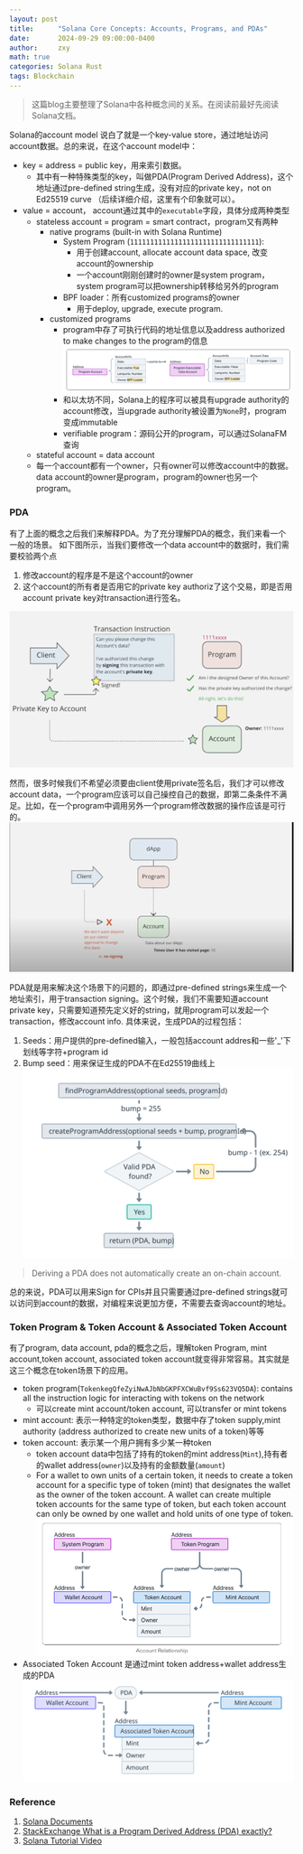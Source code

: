```yaml
---
layout: post
title:      "Solana Core Concepts: Accounts, Programs, and PDAs"
date:       2024-09-29 09:00:00-0400
author:     zxy
math: true
categories: Solana Rust
tags: Blockchain
---
```

> 这篇blog主要整理了Solana中各种概念间的关系。在阅读前最好先阅读Solana文档。

Solana的account model 说白了就是一个key-value store，通过地址访问account数据。总的来说，在这个account model中：
- key = address = public key，用来索引数据。
    - 其中有一种特殊类型的key，叫做PDA(Program Derived Address)，这个地址通过pre-defined string生成，没有对应的private key，not on Ed25519 curve （后续详细介绍，这里有个印象就可以）。
- value = account， account通过其中的`executable`字段，具体分成两种类型
    - stateless account = program = smart contract，program又有两种
        - native programs (built-in with Solana Runtime)
            - System Program (`11111111111111111111111111111111`):
                - 用于创建account, allocate account data space, 改变account的ownership
                - 一个account刚刚创建时的owner是system program，system program可以把ownership转移给另外的program 
            - BPF loader：所有customized programs的owner
                - 用于deploy, upgrade, execute program.
        - customized programs
            - program中存了可执行代码的地址信息以及address authorized to make changes to the program的信息
    ![program_account](/assets/img/in-post/2024-09-29-Solana/program.png)
            - 和以太坊不同，Solana上的程序可以被具有upgrade authority的account修改，当upgrade authority被设置为`None`时，program变成immutable
            - verifiable program：源码公开的program，可以通过SolanaFM查询
    - stateful account = data account
    - 每一个account都有一个owner，只有owner可以修改account中的数据。data account的owner是program，program的owner也另一个program。

### PDA
有了上面的概念之后我们来解释PDA。为了充分理解PDA的概念，我们来看一个一般的场景。
如下图所示，当我们要修改一个data account中的数据时，我们需要校验两个点
1. 修改account的程序是不是这个account的owner
2. 这个account的所有者是否用它的private key authoriz了这个交易，即是否用account private key对transaction进行签名。
<img src="/assets/img/in-post/2024-09-29-Solana/pda1.png" alt="pda" width="800" >
<!-- ![pda]() -->

然而，很多时候我们不希望必须要由client使用private签名后，我们才可以修改account data，一个program应该可以自己操控自己的数据，即第二条条件不满足。比如，在一个program中调用另外一个program修改数据的操作应该是可行的。
<img src="/assets/img/in-post/2024-09-29-Solana/pda_client.png" alt="pda_client" width="800" >

<!-- 
![pda_client](/assets/img/in-post/2024-09-29-Solana/pda_client.png) -->
PDA就是用来解决这个场景下的问题的，即通过pre-defined strings来生成一个地址索引，用于transaction signing。这个时候，我们不需要知道account private key，只需要知道预先定义好的string，就用program可以发起一个transaction，修改account info.
具体来说，生成PDA的过程包括：
1. Seeds：用户提供的pre-defined输入，一般包括account addres和一些'_'下划线等字符+program id
2. Bump seed：用来保证生成的PDA不在Ed25519曲线上
![pda_derivation](/assets/img/in-post/2024-09-29-Solana/pda-derivation.svg)

> Deriving a PDA does not automatically create an on-chain account.

总的来说，PDA可以用来Sign for CPIs并且只需要通过pre-defined strings就可以访问到account的数据，对编程来说更加方便，不需要去查询account的地址。

### Token Program & Token Account & Associated Token Account
有了program, data account, pda的概念之后，理解token Program, mint account,token account,  associated token account就变得非常容易。其实就是这三个概念在token场景下的应用。
- token program(`TokenkegQfeZyiNwAJbNbGKPFXCWuBvf9Ss623VQ5DA`): contains all the instruction logic for interacting with tokens on the network
    - 可以create mint account/token account, 可以transfer or mint tokens
- mint account: 表示一种特定的token类型，数据中存了token supply,mint authority (address authorized to create new units of a token)等等
- token account: 表示某一个用户拥有多少某一种token
    - token account data中包括了持有的token的mint address(`Mint`),持有者的wallet address(`owner`)以及持有的金额数量(`amount`)
    - For a wallet to own units of a certain token, it needs to create a token account for a specific type of token (mint) that designates the wallet as the owner of the token account. A wallet can create multiple token accounts for the same type of token, but each token account can only be owned by one wallet and hold units of one type of token.
    ![token](/assets/img/in-post/2024-09-29-Solana/token.png)
- Associated Token Account 是通过mint token address+wallet address生成的PDA
    ![associated-token-account](/assets/img/in-post/2024-09-29-Solana/associated-token-account.svg)


### Reference
1. [Solana Documents](https://solana.com/docs/core/pda)
2. [StackExchange What is a Program Derived Address (PDA) exactly?](https://solana.stackexchange.com/questions/26/what-is-a-program-derived-address-pda-exactly)
3. [Solana Tutorial Video](https://www.youtube.com/watch?v=SCS6jt8sye0&list=PLilwLeBwGuK51Ji870apdb88dnBr1Xqhm&index=7)